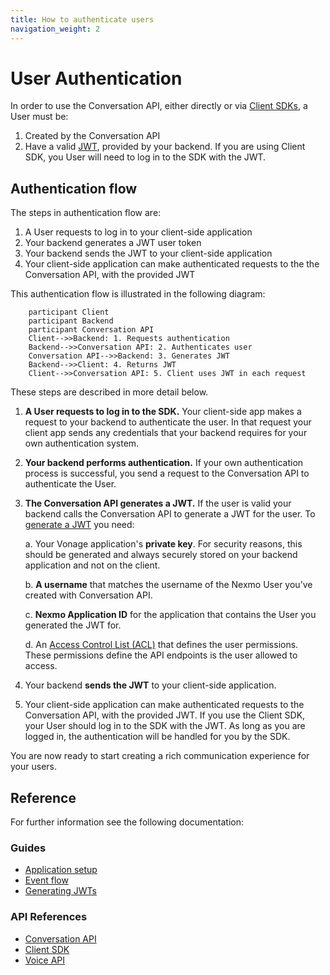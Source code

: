 ```yaml
---
title: How to authenticate users
navigation_weight: 2
---
```


# User Authentication

In order to use the Conversation API, either directly or via [Client SDKs](/client-sdk/overview), a User must be:

1. Created by the Conversation API
2. Have a valid [JWT](https://jwt.io/), provided by your backend. If you are using Client SDK, you User will need to log in to the SDK with the JWT.

## Authentication flow

The steps in authentication flow are:

1. A User requests to log in to your client-side application
2. Your backend generates a JWT user token
3. Your backend sends the JWT to your client-side application
4. Your client-side application can make authenticated requests to the the Conversation API, with the provided JWT

This authentication flow is illustrated in the following diagram:

```sequence_diagram
    participant Client 
    participant Backend
    participant Conversation API
    Client-->>Backend: 1. Requests authentication
    Backend-->>Conversation API: 2. Authenticates user
    Conversation API-->>Backend: 3. Generates JWT
    Backend-->>Client: 4. Returns JWT
    Client-->>Conversation API: 5. Client uses JWT in each request

```

These steps are described in more detail below.

1. **A User requests to log in to the SDK.** Your client-side app makes a request to your backend to authenticate the user. In that request your client app sends any credentials that your backend requires for your own authentication system.

2. **Your backend performs authentication.** If your own authentication process is successful, you send a request to the Conversation API to authenticate the User.

3. **The Conversation API generates a JWT.** If the user is valid your backend calls the Conversation API to generate a JWT for the user. To [generate a JWT](/conversation/guides/jwt-acl) you need:

    a. Your Vonage application's **private key**. For security reasons, this should be generated and always securely stored on your backend application and not on the client.

    b. **A username** that matches the username of the Nexmo User you’ve created with Conversation API.
    
    c.  **Nexmo Application ID** for the application that contains the User you generated the JWT for.
    
    d. An [Access Control List (ACL)](/conversation/concepts/jwt-acl#acls) that defines the user permissions. These permissions define the API endpoints is the user allowed to access.

4. Your backend **sends the JWT** to your client-side application.

5. Your client-side application can make authenticated requests to the Conversation API, with the provided JWT. If you use the Client SDK, your User should log in to the SDK with the JWT. As long as you are logged in, the authentication will be handled for you by the SDK.

You are now ready to start creating a rich communication experience for your users.

## Reference

For further information see the following documentation:

### Guides

* [Application setup](/conversation/guides/application-setup)
* [Event flow](/conversation/guides/event-flow)
* [Generating JWTs](/conversation/guides/jwt-acl)

### API References

* [Conversation API](/api/conversation)
* [Client SDK](/client-sdk/overview)
* [Voice API](/voice/voice-api/overview)
